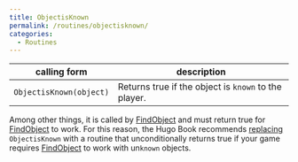 ```yaml
---
title: ObjectisKnown
permalink: /routines/objectisknown/
categories: 
  - Routines
---
```


| calling form            | description                                          |
|-------------------------|------------------------------------------------------|
| `ObjectisKnown(object)` | Returns true if the object is `known` to the player. |

Among other things, it is called by [FindObject](/scope/findobject/)
and must return true for [FindObject](/scope/findobject/) to work.
For this reason, the Hugo Book recommends
[replacing](/guts/replace/) `ObjectisKnown` with a routine that
unconditionally returns true if your game requires
[FindObject](/scope/findobject/) to work with un`known` objects.
